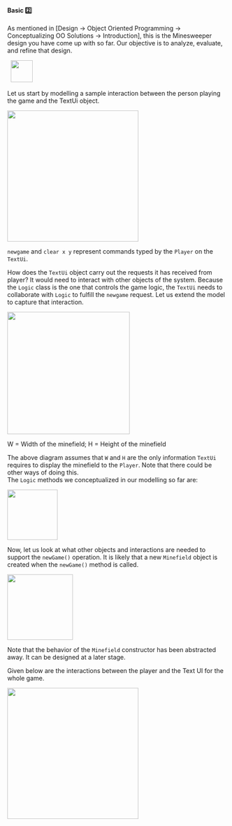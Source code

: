 <link rel="stylesheet" href="{{baseUrl}}/css/textbook.css">

<div class="website-content">

<div id="title">

#### Basic :two:

</div>

<div id="body">

As mentioned in [<trigger trigger="click" for="modal:basicModelling-modelingIntro">Design &rarr; Object Oriented Programming &rarr; Conceptualizing OO Solutions &rarr; Introduction</trigger>], this is the Minesweeper design you have come up with so far. Our objective is to analyze, evaluate, and refine that design.

<modal title="Textbook &raquo;" id="modal:basicModelling-modelingIntro">
  <include src="../introduction/full.md"/>
</modal>

<img src="{{baseUrl}}/oopDesign/conceptualizingSolution/introduction/images/textLogicMinefieldCell.png" height="50" />
<p/>

Let us start by modelling a sample interaction between the person playing the game and the TextUi object.

<tip-box>

<img src="{{baseUrl}}/oopDesign/conceptualizingSolution/basic/images/playerText.png" height="300" />
<p/>

`newgame` and `clear x y` represent commands typed by the `Player` on the `TextUi`.

</tip-box>

How does the `TextUi` object carry out the requests it has received from player? It would need to interact with other objects of the system. Because the `Logic` class is the one that controls the game logic, the `TextUi` needs to collaborate with `Logic` to fulfill the `newgame` request. Let us extend the model to capture that interaction.

<tip-box>

<img src="{{baseUrl}}/oopDesign/conceptualizingSolution/basic/images/playerTextLogic.png" height="280" />
<p/>

W = Width of the minefield; H =  Height of the minefield

</tip-box>

The above diagram assumes that `W` and `H` are the only information `TextUi` requires to display the minefield to the `Player`. Note that there could be other ways of doing this.  
The `Logic` methods we conceptualized in our modelling so far are:

<tip-box>

<img src="{{baseUrl}}/oopDesign/conceptualizingSolution/basic/images/textLogicMinefieldCell.png" height="115" />

</tip-box>

Now, let us look at what other objects and interactions are needed to support the `newGame()` operation.  It is likely that a new `Minefield` object is created when the `newGame()` method is called.

<tip-box>

<img src="{{baseUrl}}/oopDesign/conceptualizingSolution/basic/images/logicMinefield.png" height="150" />

</tip-box>

Note that the behavior of the `Minefield` constructor has been abstracted away. It can be designed at a later stage.

Given below are the interactions between the player and the Text UI for the whole game.


<tip-box>

<img src="{{baseUrl}}/oopDesign/conceptualizingSolution/basic/images/playerTextLoop.png" height="300" />
<p/>

</tip-box>

</div>

<div id="extras">
<div>

</div>
